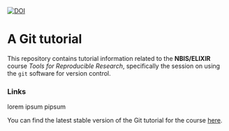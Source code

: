 [![DOI](https://sandbox.zenodo.org/badge/1070761641.svg)](https://handle.test.datacite.org/10.5072/zenodo.387563)

# A Git tutorial

This repository contains tutorial information related to the **NBIS/ELIXIR** course
_Tools for Reproducible Research_, specifically the session on using the `git`
software for version control.

### Links
lorem ipsum pipsum


You can find the latest stable version of the Git tutorial for the course
[here](https://nbisweden.github.io/workshop-reproducible-research/).
